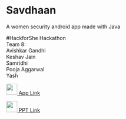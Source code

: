 # Savdhaan
A women security android app made with Java

#HackforShe Hackathon <br>
Team 8: <br>
Avishkar Gandhi <br>
Keshav Jain <br>
Samridhi <br>
Pooja Aggarwal <br>
Yash <br>

[<img src="https://d2eip9sf3oo6c2.cloudfront.net/tags/images/000/001/050/full/androidlogo.png" height="30px" width="30px"> App Link](https://drive.google.com/file/d/1I1j3LEnBmE1VHYDx2ae2e8oHS6KJyYgu/view?usp=sharing)

[<img src="https://www.perkinselearning.org/sites/elearning.perkinsdev1.org/files/styles/scale_only_519x374/public/powerpoint.png?itok=mhvG8h5M" height="30px" width="30px"> PPT Link](https://docs.google.com/presentation/d/1xkLY2LYr-MOc6oJXexAgyd7rKRxhLguD35AL_EWuFmc/edit?usp=sharing)
